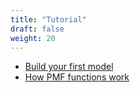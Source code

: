 ```yaml
---
title: "Tutorial"
draft: false
weight: 20
---
```


* [Build your first model](/development/tutorial/buildmodeltutorial)
* [How PMF functions work](/development/tutorial/howpmffunctionswork)